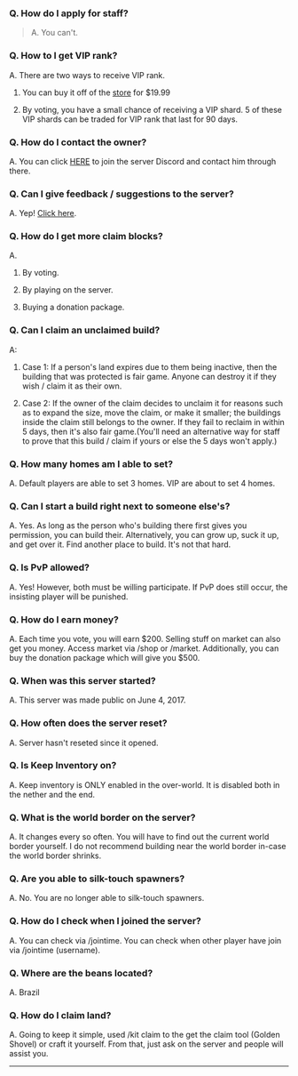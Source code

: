 ### Q. How do I apply for staff?

> A. You can't.

### Q. How to I get VIP rank?

A. There are two ways to receive VIP rank. 
1. You can buy it off of the [store](https://cynagen.craftingstore.net) for $19.99 

2. By voting, you have a small chance of receiving a VIP shard. 5 of these VIP shards can be traded for VIP rank that last for 90 days.

### Q. How do I contact the owner?

A. You can click [HERE](https://discordapp.com/invite/B5JW7qp) to join the server Discord and contact him through there.


### Q. Can I give feedback / suggestions to the server? 

A. Yep! [Click here](https://github.com/Kyrobi/Cynagen/issues). 


### Q. How do I get more claim blocks?

A. 
1. By voting.  

2. By playing on the server.   

3. Buying a donation package.


### Q. Can I claim an unclaimed build?

A:

   1.  Case 1:
               If a person's land expires due to them being inactive, then the building that was protected is fair game. Anyone can destroy it if they wish / claim it as their own.

   2. Case 2:
               If the owner of the claim decides to unclaim it for reasons such as to expand the size, move the claim, or make it smaller; the buildings inside the claim still belongs to the owner. If they fail to reclaim in within 5 days, then it's also fair game.(You'll need an alternative way for staff to prove that this build / claim if yours or else the 5 days won't apply.)




### Q. How many homes am I able to set?

A. Default players are able to set 3 homes. VIP are about to set 4 homes.


### Q. Can I start a build right next to someone else's?

A. Yes. As long as the person who's building there first gives you permission, you can build their. Alternatively, you can grow up, suck it up, and get over it. Find another place to build. It's not that hard.


### Q. Is PvP allowed?

A. Yes! However, both must be willing participate. If PvP does still occur, the insisting player will be punished.


### Q. How do I earn money?

A.  Each time you vote, you will earn $200. Selling stuff on market can also get you money. Access market via /shop or /market. Additionally, you can buy the donation package which will give you $500.


### Q. When was this server started?

A. This server was made public on June 4, 2017.


### Q. How often does the server reset?

A. Server hasn't reseted since it opened. 


### Q. Is Keep Inventory on?

A. Keep inventory is ONLY enabled in the over-world. It is disabled both in the nether and the end.


### Q. What is the world border on the server?

A. It changes every so often. You will have to find out the current world border yourself. I do not recommend building near the world border in-case the world border shrinks.


### Q. Are you able to silk-touch spawners?

A. No. You are no longer able to silk-touch spawners.


### Q. How do I check when I joined the server?

A. You can check via /jointime. You can check when other player have join via /jointime (username).


### Q. Where are the beans located?

A. Brazil


### Q. How do I claim land?

A. Going to keep it simple, used /kit claim to the get the claim tool (Golden Shovel) or craft it yourself. From that, just ask on the server and people will assist you.



***
